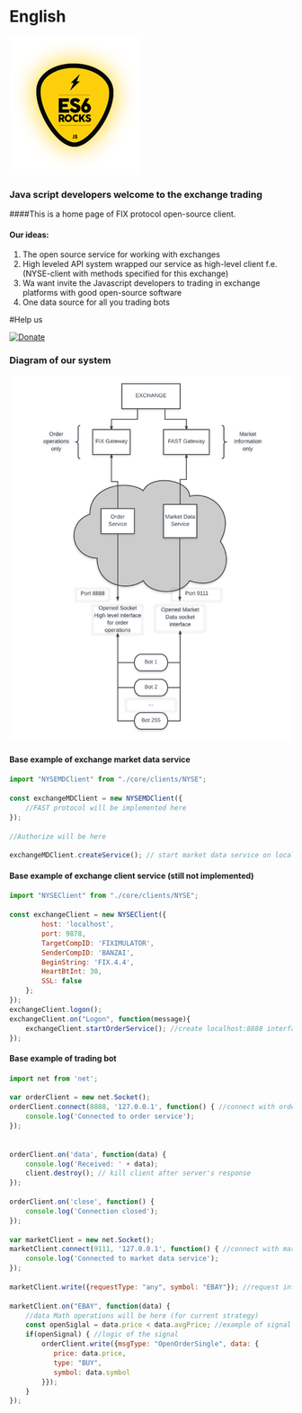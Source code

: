 # English

![](./es6-logo.png?raw=true)

### Java script developers welcome to the exchange trading
 
####This is a home page of FIX protocol open-source client.

#### Our ideas:
1. The open source service for working with exchanges
2. High leveled API system wrapped our service as high-level client f.e. (NYSE-client with methods specified for this exchange)
3. Wa want invite the Javascript developers to trading in exchange platforms with good open-source software
4. One data source for all you trading bots

#Help us

[![Donate](https://img.shields.io/badge/Donate-PayPal-green.svg)](https://www.paypal.com/cgi-bin/webscr?cmd=_s-xclick&hosted_button_id=MN45NZ5YF3NZ4)

### Diagram of our system

![](./schema.png?raw=true)


#### Base example of exchange market data service
```javascript
import "NYSEMDClient" from "./core/clients/NYSE";

const exchangeMDClient = new NYSEMDClient({
    //FAST protocol will be implemented here
});

//Authorize will be here

exchangeMDClient.createService(); // start market data service on localhost:9111
```

#### Base example of exchange client service (still not implemented)
```javascript
import "NYSEClient" from "./core/clients/NYSE";

const exchangeClient = new NYSEClient({
    	host: 'localhost',
    	port: 9878,
    	TargetCompID: 'FIXIMULATOR',
    	SenderCompID: 'BANZAI',
    	BeginString: 'FIX.4.4',
    	HeartBtInt: 30,
    	SSL: false
    };
});
exchangeClient.logon();
exchangeClient.on("Logon", function(message){
    exchangeClient.startOrderService(); //create localhost:8888 interface for sending commadns
});

```
#### Base example of trading bot 
```javascript
import net from 'net';

var orderClient = new net.Socket();
orderClient.connect(8888, '127.0.0.1', function() { //connect with order sending service
	console.log('Connected to order service');
});


orderClient.on('data', function(data) {
	console.log('Received: ' + data);
	client.destroy(); // kill client after server's response
});

orderClient.on('close', function() {
	console.log('Connection closed');
});

var marketClient = new net.Socket();
marketClient.connect(9111, '127.0.0.1', function() { //connect with market data service
	console.log('Connected to market data service');
});

marketClient.write({requestType: "any", symbol: "EBAY"}); //request informations about EBAY symbol

marketClient.on("EBAY", function(data) {
    //data Math operations will be here (for current strategy)
    const openSiglal = data.price < data.avgPrice; //example of signal
    if(openSignal) { //logic of the signal
        orderClient.write({msgType: "OpenOrderSingle", data: {
           price: data.price,
           type: "BUY",
           symbol: data.symbol
        }});
    } 
});

```
